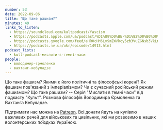 ```yaml
---
number: 53
date: 2022-09-06
title: "Що таке фашизм?"
minutes: 49
links_to_listen:
  - https://soundcloud.com/kultpodcast/fascism
  - https://podcasts.apple.com/ua/podcast/%D1%89%D0%BE-%D1%82%D0%B0%D0%BA%D0%B5-%D1%84%D0%B0%D1%88%D0%B8%D0%B7%D0%BC/id1581339249?i=1000578576506
  - https://podcasts.google.com/feed/aHR0cHM6Ly9mZWVkcy5zb3VuZGNsb3VkLmNvbS91c2Vycy9zb3VuZGNsb3VkOnVzZXJzOjg5MjM3MjAyNy9zb3VuZHMucnNz/episode/dGFnOnNvdW5kY2xvdWQsMjAxMDp0cmFja3MvMTMzODg2MzgxMg
  - https://podcasts.nv.ua/ukr/episode/14913.html
podcast_lists:
  - kult-podcast-мислити-в-темні-часи
people:
  - володимир-єрмоленко
  - вахтанг-кебуладзе
---
```


Що таке фашизм? Якими є його політичні та філософські корені? Як фашизм
пов'язаний з імперіалізмом? Чи є сучасний російський режим фашизмом? Що таке
рашизм? -- Серія "Мислити в темні часи" від подкасту "Культ". Розмова філософів
Володимира Єрмоленка та Вахтанґа Кебуладзе.

Підтримати нас можна на [Patreon][1]. Всі донати йдуть на
купівлю важливих речей для військових та цивільних, які ми розвозимо в наших
волонтерських поїздках Україною.

[1]: https://patreon.com/kultpodcast
